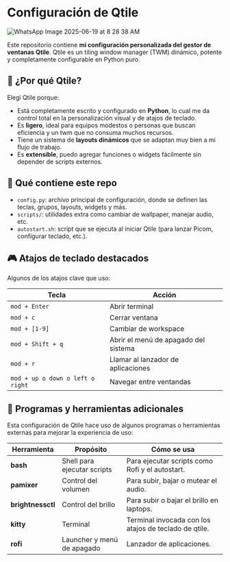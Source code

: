 # Configuración de Qtile

![WhatsApp Image 2025-06-19 at 8 28 38 AM](https://github.com/user-attachments/assets/c68b2991-0c65-45cb-867c-07372b4cabdd)

Este repositorio contiene **mi configuración personalizada del gestor de ventanas Qtile**.
Qtile es un tiling window manager (TWM) dinámico, potente y completamente configurable en Python puro.

## 🧠 ¿Por qué Qtile?

Elegí Qtile porque:

- Está completamente escrito y configurado en **Python**, lo cual me da control total en la personalización visual y de atajos de teclado.
- Es **ligero**, ideal para equipos modestos o personas que buscan eficiencia y un twm que no consuma muchos recursos.
- Tiene un sistema de **layouts dinámicos** que se adaptan muy bien a mi flujo de trabajo.
- Es **extensible**, puedo agregar funciones o widgets fácilmente sin depender de scripts externos.

## 🧩 Qué contiene este repo

- `config.py`: archivo principal de configuración, donde se definen las teclas, grupos, layouts, widgets y más.
- `scripts/`: utilidades extra como cambiar de wallpaper, manejar audio, etc.
- `autostart.sh`: script que se ejecuta al iniciar Qtile (para lanzar Picom, configurar teclado, etc.).

## 🎮 Atajos de teclado destacados

Algunos de los atajos clave que uso:

| Tecla                            | Acción                               |
| -------------------------------- | ------------------------------------ |
| `mod + Enter`                    | Abrir terminal                       |
| `mod + c`                        | Cerrar ventana                       |
| `mod + [1-9]`                    | Cambiar de workspace                 |
| `mod + Shift + q`                | Abrir el menú de apagado del sistema |
| `mod + r`                        | Llamar al lanzador de aplicaciones   |
| `mod + up o down o left o right` | Navegar entre ventandas              |

## 🧩 Programas y herramientas adicionales

Esta configuración de Qtile hace uso de algunos programas o herramientas externas para mejorar la experiencia de uso:

| Herramienta       | Propósito                   | Cómo se usa                                           |
| ----------------- | --------------------------- | ----------------------------------------------------- |
| **bash**          | Shell para ejecutar scripts | Para ejecutar scripts como Rofi y el autostart.       |
| **pamixer**       | Control del volumen         | Para subir, bajar o mutear el audio.                  |
| **brightnessctl** | Control del brillo          | Para subir o bajar el brillo en laptops.              |
| **kitty**         | Terminal                    | Terminal invocada con los atajos de teclado de qtile. |
| **rofi**          | Launcher y menú de apagado  | Lanzador de aplicaciones.                             |
